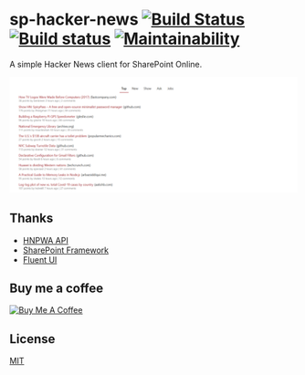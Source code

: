 # sp-hacker-news [![Build Status](https://travis-ci.org/Frederick-S/sp-hacker-news.svg?branch=master)](https://travis-ci.org/Frederick-S/sp-hacker-news) [![Build status](https://ci.appveyor.com/api/projects/status/x9716eu6o61ww377/branch/master?svg=true)](https://ci.appveyor.com/project/Frederick-S/sp-hacker-news-njmij/branch/master) [![Maintainability](https://api.codeclimate.com/v1/badges/82c20fcbc897a1537ea6/maintainability)](https://codeclimate.com/github/Frederick-S/sp-hacker-news/maintainability)
A simple Hacker News client for SharePoint Online.

![](screenshot.png)

## Thanks
* [HNPWA API](https://github.com/tastejs/hacker-news-pwas/blob/master/docs/api.md)
* [SharePoint Framework](https://docs.microsoft.com/en-us/sharepoint/dev/spfx/sharepoint-framework-overview)
* [Fluent UI](https://developer.microsoft.com/en-us/fluentui#/)

## Buy me a coffee
<a href="https://www.buymeacoffee.com/XiaodanMao" target="_blank"><img src="https://cdn.buymeacoffee.com/buttons/v2/default-yellow.png" alt="Buy Me A Coffee" style="height: 60px !important;width: 217px !important;" ></a>

## License
[MIT](LICENSE)
